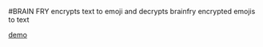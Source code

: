 #BRAIN FRY
encrypts text to emoji and decrypts brainfry encrypted emojis to text

[demo](https://brainfry.heroku.com)
